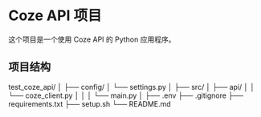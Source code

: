 # Coze API 项目

这个项目是一个使用 Coze API 的 Python 应用程序。

## 项目结构


test_coze_api/
│
├── config/
│ └── settings.py
│
├── src/
│ ├── api/
│ │ └── coze_client.py
│ │
│ └── main.py
│
├── .env
├── .gitignore
├── requirements.txt
├── setup.sh
└── README.md
